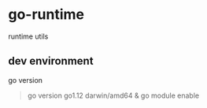 # go-runtime

runtime utils

## dev environment

go version

> go version go1.12 darwin/amd64 & go module enable
